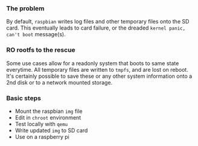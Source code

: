 ### The problem
By default, `raspbian` writes log files and other temporary files onto the SD card. This eventually leads to card failure, or the dreaded `kernel panic, can't boot` message(s).

### RO rootfs to the rescue
Some use cases allow for a readonly system that boots to same state everytime. All temporary files are written to `tmpfs`, and are lost on reboot. It's certainly possible to save these or any other system information onto a 2nd disk or to a network mounted storage.

### Basic steps
* Mount the raspbian `img` file
* Edit in `chroot` environment
* Test locally with `qemu`
* Write updated `img` to SD card
* Use on a raspberry pi

